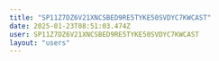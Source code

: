 ```yaml
---
title: "SP11Z7DZ6V21XNCSBED9RE5TYKE50SVDYC7KWCAST"
date: 2025-01-23T08:51:03.474Z
user: SP11Z7DZ6V21XNCSBED9RE5TYKE50SVDYC7KWCAST
layout: "users"
---
```

    